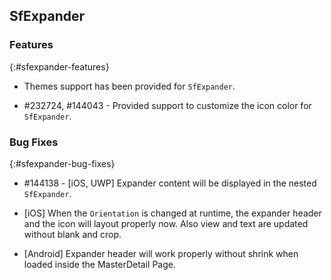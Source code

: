 ## SfExpander

### Features
{:#sfexpander-features}

* Themes support has been provided for `SfExpander`.

* \#232724, \#144043 - Provided support to customize the icon color for `SfExpander`.

### Bug Fixes
{:#sfexpander-bug-fixes}

* \#144138 - [iOS, UWP] Expander content will be displayed in the nested `SfExpander`.

* [iOS] When the `Orientation` is changed at runtime, the expander header and the icon will layout properly now. Also view and text are updated without blank and crop.

* [Android] Expander header will work properly without shrink when loaded inside the MasterDetail Page.